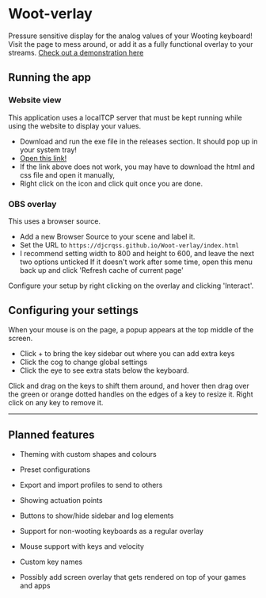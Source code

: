 # Woot-verlay
Pressure sensitive display for the analog values of your Wooting keyboard! Visit the page to mess around, or add it as a fully functional overlay to your streams.
[Check out a demonstration here](https://www.youtube.com/watch?v=62ZL6NmN-KM)

## Running the app
### Website view
This application uses a localTCP server that must be kept running while using the website to display your values.
- Download and run the exe file in the releases section. It should pop up in your system tray!
- [Open this link!](https://djcrqss.github.io/Woot-verlay/index.html)
- If the link above does not work, you may have to download the html and css file and open it manually,
- Right click on the icon and click quit once you are done.

### OBS overlay
This uses a browser source.
- Add a new Browser Source to your scene and label it.
- Set the URL to `https://djcrqss.github.io/Woot-verlay/index.html`
- I recommend setting width to 800 and height to 600, and leave the next two options unticked
If it doesn't work after some time, open this menu back up and click 'Refresh cache of current page'

Configure your setup by right clicking on the overlay and clicking 'Interact'.

## Configuring your settings
When your mouse is on the page, a popup appears at the top middle of the screen.
- Click + to bring the key sidebar out where you can add extra keys
- Click the cog to change global settings
- Click the eye to see extra stats below the keyboard.

Click and drag on the keys to shift them around, and hover then drag over the green or orange dotted handles on the edges of a key to resize it.
Right click on any key to remove it.



---

## Planned features
- Theming with custom shapes and colours
- Preset configurations
- Export and import profiles to send to others
- Showing actuation points
- Buttons to show/hide sidebar and log elements
- Support for non-wooting keyboards as a regular overlay
- Mouse support with keys and velocity
- Custom key names

- Possibly add screen overlay that gets rendered on top of your games and apps




